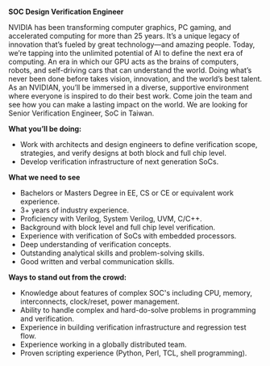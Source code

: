 **SOC Design Verification Engineer**

NVIDIA has been transforming computer graphics, PC gaming, and accelerated computing for more than 25 years. It’s a unique legacy of innovation that’s fueled by great technology—and amazing people. Today, we’re tapping into the unlimited potential of AI to define the next era of computing. An era in which our GPU acts as the brains of computers, robots, and self-driving cars that can understand the world. Doing what’s never been done before takes vision, innovation, and the world’s best talent. As an NVIDIAN, you’ll be immersed in a diverse, supportive environment where everyone is inspired to do their best work. Come join the team and see how you can make a lasting impact on the world.
We are looking for Senior Verification Engineer, SoC in Taiwan.

**What you’ll be doing:**
- Work with architects and design engineers to define verification scope, strategies, and verify designs at both block and full chip level.
- Develop verification infrastructure of next generation SoCs.

**What we need to see**
- Bachelors or Masters Degree in EE, CS or CE or equivalent work experience.
- 3+ years of industry experience.
- Proficiency with Verilog, System Verilog, UVM, C/C++.
- Background with block level and full chip level verification.
- Experience with verification of SoCs with embedded processors.
- Deep understanding of verification concepts.
- Outstanding analytical skills and problem-solving skills.
- Good written and verbal communication skills.

**Ways to stand out from the crowd:**
- Knowledge about features of complex SOC's including CPU, memory, interconnects, clock/reset, power management.
- Ability to handle complex and hard-do-solve problems in programming and verification.
- Experience in building verification infrastructure and regression test flow.
- Experience working in a globally distributed team.
- Proven scripting experience (Python, Perl, TCL, shell programming).
